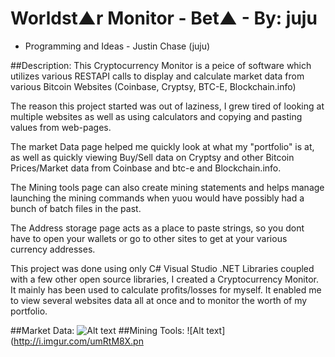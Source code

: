 Worldst▲r Monitor - Bet▲ - By: juju
===========================
- Programming and Ideas - Justin Chase (juju)

##Description:
This Cryptocurrency Monitor is a peice of software which utilizes various RESTAPI calls to display and calculate market data from various Bitcoin Websites (Coinbase, Cryptsy, BTC-E, Blockchain.info) 

The reason this project started was out of laziness, I grew tired of looking at multiple websites as well as using calculators and copying and pasting values from web-pages.

The market Data page helped me quickly look at what my "portfolio" is at, as well as quickly viewing Buy/Sell data on Cryptsy and other Bitcoin Prices/Market data from Coinbase and btc-e and Blockchain.info. 

The Mining tools page can also create mining statements and helps manage launching the mining commands when yuou would have possibly had a bunch of batch files in the past. 

The Address storage page acts as a place to paste strings, so you dont have to open your wallets or go to other sites to get at your various currency addresses.

This project was done using only C# Visual Studio .NET Libraries coupled with a few other open source libraries, I created a Cryptocurrency Monitor. It mainly has been used to calculate profits/losses for myself. It enabled me to view several websites data all at once and to monitor the worth of my portfolio.

##Market Data:
![Alt text](http://i.imgur.com/XfWkKoc.png "Market Data")
##Mining Tools:
![Alt text](http://i.imgur.com/umRtM8X.pn